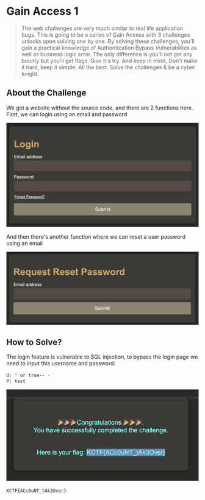 # Gain Access 1
> The web challenges are very much similar to real life application bugs. This is going to be a series of Gain Access with 3 challenges unlocks upon solving one by one. By solving these challenges, you'll gain a practical knowledge of Authentication Bypass Vulnerabilites as well as business logic error. The only difference is you'll not get any bounty but you'll get flags. Give it a try. And keep in mind, Don't make it hard, keep it simple. All the best. Solve the challenges & be a cyber knight.

## About the Challenge
We got a website without the source code, and there are 2 functions here. First, we can login using an email and password

![preview 1](images/preview-1.png)

And then there's another function where we can reset a user password using an email

![preview 2](images/preview-2.png)

## How to Solve?
The login feature is vulnerable to SQL injection, to bypass the login page we need to input this username and password:

```
U: ' or true-- -
P: test
```

![flag](images/flag.png)

```
KCTF{ACc0uNT_tAk3Over}
```